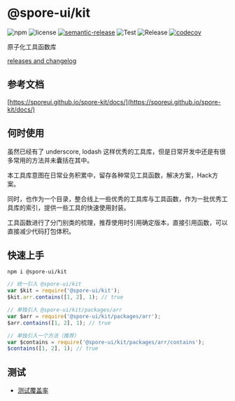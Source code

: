 # @spore-ui/kit

![npm](https://img.shields.io/npm/v/@spore-ui/kit)
![license](https://img.shields.io/npm/l/@spore-ui/kit)
[![semantic-release](https://img.shields.io/badge/%20%20%F0%9F%93%A6%F0%9F%9A%80-semantic--release-e10079.svg)](https://github.com/semantic-release/semantic-release)
![Test](https://github.com/SporeUI/spore-kit/actions/workflows/test.yml/badge.svg)
![Release](https://github.com/SporeUI/spore-kit/actions/workflows/release.yml/badge.svg)
[![codecov](https://codecov.io/gh/SporeUI/spore-kit/branch/master/graph/badge.svg)](https://codecov.io/gh/SporeUI/spore-kit)

原子化工具函数库

[releases and changelog](https://github.com/SporeUI/spore-kit/releases)

## 参考文档

[https://sporeui.github.io/spore-kit/docs/](https://sporeui.github.io/spore-kit/docs/)

## 何时使用

虽然已经有了 underscore, lodash 这样优秀的工具库，但是日常开发中还是有很多常用的方法并未囊括在其中。

本工具库意图在日常业务积累中，留存各种常见工具函数，解决方案，Hack方案。

同时，也作为一个目录，整合线上一些优秀的工具库与工具函数，作为一批优秀工具库的索引，提供一些工具的快速使用封装。

工具函数进行了分门别类的梳理，推荐使用时引用确定版本，直接引用函数，可以直接减少代码打包体积。

## 快速上手

```shell
npm i @spore-ui/kit
```

```javascript
// 统一引入 @spore-ui/kit
var $kit = require('@spore-ui/kit');
$kit.arr.contains([1, 2], 1); // true

// 单独引入 @spore-ui/kit/packages/arr
var $arr = require('@spore-ui/kit/packages/arr');
$arr.contains([1, 2], 1); // true

// 单独引入一个方法（推荐）
var $contains = require('@spore-ui/kit/packages/arr/contains');
$contains([1, 2], 1); // true
```

## 测试

- [测试覆盖率](https://sporeui.github.io/spore-kit/coverage/lcov-report/index.html)

